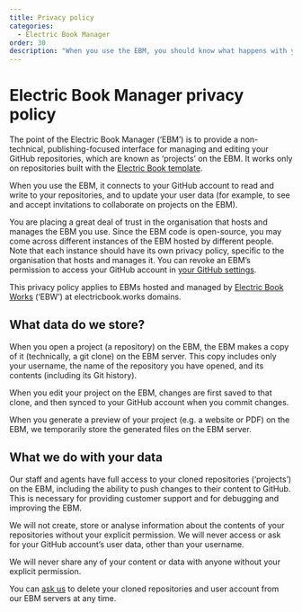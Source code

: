 ```yaml
---
title: Privacy policy
categories:
  - Electric Book Manager
order: 30
description: "When you use the EBM, you should know what happens with your data. This plain-language privacy policy explains what data the EBM collects and who has access to it."
---
```


# Electric Book Manager privacy policy

The point of the Electric Book Manager (‘EBM’) is to provide a non-technical, publishing-focused interface for managing and editing your GitHub repositories, which are known as ‘projects’ on the EBM. It works only on repositories built with the [Electric Book template](https://github.com/electricbookworks/electric-book).

When you use the EBM, it connects to your GitHub account to read and write to your repositories, and to update your user data (for example, to see and accept invitations to collaborate on projects on the EBM).

You are placing a great deal of trust in the organisation that hosts and manages the EBM you use. Since the EBM code is open-source, you may come across different instances of the EBM hosted by different people. Note that each instance should have its own privacy policy, specific to the organisation that hosts and manages it. You can revoke an EBM’s permission to access your GitHub account in [your GitHub settings](https://github.com/settings/connections/applications/).

This privacy policy applies to EBMs hosted and managed by [Electric Book Works](https://electricbookworks.com/) (‘EBW’) at electricbook.works domains.

## What data do we store?

When you open a project (a repository) on the EBM, the EBM makes a copy of it (technically, a git clone) on the EBM server. This copy includes only your username, the name of the repository you have opened, and its contents (including its Git history).

When you edit your project on the EBM, changes are first saved to that clone, and then synced to your GitHub account when you commit changes.

When you generate a preview of your project (e.g. a website or PDF) on the EBM, we temporarily store the generated files on the EBM server.

## What we do with your data

Our staff and agents have full access to your cloned repositories (‘projects’) on the EBM, including the ability to push changes to their content to GitHub. This is necessary for providing customer support and for debugging and improving the EBM.

We will not create, store or analyse information about the contents of your repositories without your explicit permission. We will never access or ask for your GitHub account’s user data, other than your username.

We will never share any of your content or data with anyone without your explicit permission.

You can [ask us](https://electricbookworks.github.io/electric-book-gui/contact/) to delete your cloned repositories and user account from our EBM servers at any time.
